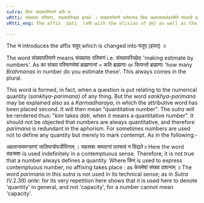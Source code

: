 ```yaml
---
sutra: किमः संख्यापरिमाणे डति च
vRtti: संख्यायाः परिमाणं, संख्यापरिच्छेद इत्यर्थः । संख्यापरिमाणे वर्त्तमानात् किमः प्रथमासमर्थादस्येति षष्ठ्यर्थे डतिः प्रत्ययो भवति । चकाराद्वतुप् । तस्य च वकारस्य घादेशो भवति ॥
vRtti_eng: The affix _dati_ (अति with the elision of इम्) as well as the affix _vatup_ comes after the word किम्, in the first case in construction, in the sense of 'numerical quantity'.

---
```

The च introduces the affix वतुप् which is changed into घतुप् (इयत्) ॥

The word संख्यापरिमाणे means संख्यायाः परिमाणं i.e. संख्यापरिच्छेदः 'making estimate by numbers'. As का संख्या परिमाणमेषां ब्राह्मणानां = कति ब्राह्मणाः or कियन्तो ब्राह्मणाः 'how many _Brahmanas_ in number do you estimate these'. This always comes in the plural.

This word is formed, in fact, when a question is put relating to the numerical quantity (_sankhya_-_parimana_) of any thing. But the word _sankhya_-_parimana_ may be explained also as a _Karmadharaya_, in which the attributive word has been placed second. It will then mean "quantitative number". The _sutra_ will be rendered thus: "_kim_ takes _dati_, when it means a quantitative number". It should not be objected that numbers are always quantitative, and therefore _parimana_ is redundant in the aphorism. For sometimes numbers are used not to define any quantity but merely to mark contempt. As in the following:-

अव्रतानाममन्त्राणां जातिमात्रोपजीविनाम् । सहस्रशः समतानां पारषत्वं न विद्यते॥ Here the word सहस्रशः is used indefinitely in a contemptuous sense. Therefore, it is not true that a number always defines a quantity. Where किम् is used to express contemptuous number, no affixing takes place : as केयमेषां संख्या दशानाम् ॥ The word _parimana_ in this _sutra_ is not used in its technical sense; as in _Sutra_ (V.2.39) _ante_: for its very repetition here shows that it is used here to denote 'quantity' in general, and not 'capacity', for a number cannot mean 'capacity'.
